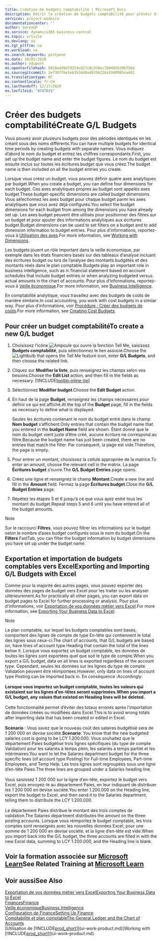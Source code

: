 ```yaml
---
title: Création de budgets comptabilité | Microsoft Docs
description: Décrit la création de budgets comptabilité pour prévoir différentes activités financières et affecter des axes analytiques à des fins de veille économique.
services: project-madeira
documentationcenter: ''
author: SorenGP
ms.service: dynamics365-business-central
ms.topic: article
ms.devlang: na
ms.tgt_pltfrm: na
ms.workload: na
ms.search.keywords: postpone
ms.date: 10/01/2020
ms.author: edupont
ms.openlocfilehash: 6018edd9d7d324c827c6c338ec700492b39bf56d
ms.sourcegitcommit: 2e7307fbe1eb3b34d0ad9356226a19409054a402
ms.translationtype: HT
ms.contentlocale: fr-CH
ms.lasthandoff: 12/17/2020
ms.locfileid: "4747031"
---
```

# <a name="create-gl-budgets"></a><span data-ttu-id="85e7c-103">Créer des budgets comptabilité</span><span class="sxs-lookup"><span data-stu-id="85e7c-103">Create G/L Budgets</span></span>
<span data-ttu-id="85e7c-104">Vous pouvez avoir plusieurs budgets pour des périodes identiques en les créant sous des noms différents.</span><span class="sxs-lookup"><span data-stu-id="85e7c-104">You can have multiple budgets for identical time periods by creating budgets with separate names.</span></span> <span data-ttu-id="85e7c-105">Vous indiquez d’abord le nom du budget et entrez les chiffres correspondants.</span><span class="sxs-lookup"><span data-stu-id="85e7c-105">First, you set up the budget name and enter the budget figures.</span></span> <span data-ttu-id="85e7c-106">Le nom du budget est ensuite inclus sur toutes les écritures budget que vous créez.</span><span class="sxs-lookup"><span data-stu-id="85e7c-106">The budget name is then included on all the budget entries you create.</span></span>  

<span data-ttu-id="85e7c-107">Lorsque vous créez un budget, vous pouvez définir quatre axes analytiques par budget.</span><span class="sxs-lookup"><span data-stu-id="85e7c-107">When you create a budget, you can define four dimensions for each budget.</span></span> <span data-ttu-id="85e7c-108">Ces axes analytiques propres au budget sont appelés axes budget.</span><span class="sxs-lookup"><span data-stu-id="85e7c-108">These budget-specific dimensions are called budget dimensions.</span></span> <span data-ttu-id="85e7c-109">Vous sélectionnez les axes budget pour chaque budget parmi les axes analytiques que vous avez déjà configurés.</span><span class="sxs-lookup"><span data-stu-id="85e7c-109">You select the budget dimensions for each budget from among the dimensions you have already set up.</span></span> <span data-ttu-id="85e7c-110">Les axes budget peuvent être utilisés pour positionner des filtres sur un budget et pour ajouter des informations analytiques aux écritures budget.</span><span class="sxs-lookup"><span data-stu-id="85e7c-110">Budget dimensions can be used to set filters on a budget and to add dimension information to budget entries.</span></span> <span data-ttu-id="85e7c-111">Pour plus d’informations, reportez-vous à [Utilisation des axes](finance-dimensions.md).</span><span class="sxs-lookup"><span data-stu-id="85e7c-111">For more information, see [Working with Dimensions](finance-dimensions.md).</span></span>

<span data-ttu-id="85e7c-112">Les budgets jouent un rôle important dans la veille économique, par exemple dans les états financiers basés sur des tableaux d’analyse incluant des écritures budget ou lors de l’analyse des montants budgétés et des montants réels dans le plan comptable.</span><span class="sxs-lookup"><span data-stu-id="85e7c-112">Budgets play an important role in business intelligence, such as in financial statement based on account schedules that include budget entries or when analyzing budgeted versus actual amounts in the chart of accounts.</span></span> <span data-ttu-id="85e7c-113">Pour plus d’informations, reportez-vous à [Veille économique](bi.md).</span><span class="sxs-lookup"><span data-stu-id="85e7c-113">For more information, see [Business Intelligence](bi.md).</span></span>

<span data-ttu-id="85e7c-114">En comptabilité analytique, vous travaillez avec des budgets de coûts de manière similaire.</span><span class="sxs-lookup"><span data-stu-id="85e7c-114">In cost accounting, you work with cost budgets in a similar way.</span></span> <span data-ttu-id="85e7c-115">Pour plus d’informations, voir [Procédure : Créer des budgets de coûts](finance-create-cost-budgets.md).</span><span class="sxs-lookup"><span data-stu-id="85e7c-115">For more information, see [Creating Cost Budgets](finance-create-cost-budgets.md).</span></span>    

## <a name="to-create-a-new-gl-budget"></a><span data-ttu-id="85e7c-116">Pour créer un budget comptabilité</span><span class="sxs-lookup"><span data-stu-id="85e7c-116">To create a new G/L budget</span></span>  
1. <span data-ttu-id="85e7c-117">Choisissez l’icône ![Ampoule qui ouvre la fonction Tell Me](media/ui-search/search_small.png "Dites-moi ce que vous voulez faire"), saisissez **Budgets comptabilité**, puis sélectionnez le lien associé.</span><span class="sxs-lookup"><span data-stu-id="85e7c-117">Choose the ![Lightbulb that opens the Tell Me feature](media/ui-search/search_small.png "Tell me what you want to do") icon, enter **G/L Budgets**, and then choose the related link.</span></span>  
2. <span data-ttu-id="85e7c-118">Cliquez sur **Modifier la liste**, puis renseignez les champs selon vos besoins.</span><span class="sxs-lookup"><span data-stu-id="85e7c-118">Choose the **Edit List** action, and then fill in the fields as necessary.</span></span> [!INCLUDE[tooltip-inline-tip](includes/tooltip-inline-tip_md.md)]  
3. <span data-ttu-id="85e7c-119">Sélectionnez **Modifier budget**.</span><span class="sxs-lookup"><span data-stu-id="85e7c-119">Choose the **Edit Budget** action.</span></span>
4. <span data-ttu-id="85e7c-120">En haut de la page **Budget**, renseignez les champs nécessaires pour définir ce qui est affiché.</span><span class="sxs-lookup"><span data-stu-id="85e7c-120">At the top of the **Budget** page, fill in the fields as necessary to define what is displayed.</span></span>  

    <span data-ttu-id="85e7c-121">Seules les écritures contenant le nom du budget entré dans le champ **Nom budget** s’affichent.</span><span class="sxs-lookup"><span data-stu-id="85e7c-121">Only entries that contain the budget name that you entered in the **budget Name** field are shown.</span></span> <span data-ttu-id="85e7c-122">Étant donné que le nom du budget vient juste d’être créé, aucune écriture ne correspond au filtre.</span><span class="sxs-lookup"><span data-stu-id="85e7c-122">Because the budget name has just been created, there are no entries that match the filter.</span></span> <span data-ttu-id="85e7c-123">Par conséquent, la page est vide.</span><span class="sxs-lookup"><span data-stu-id="85e7c-123">Therefore, the page is empty.</span></span>  
5. <span data-ttu-id="85e7c-124">Pour entrer un montant, choisissez la cellule appropriée de la matrice.</span><span class="sxs-lookup"><span data-stu-id="85e7c-124">To enter an amount, choose the relevant cell in the matrix.</span></span> <span data-ttu-id="85e7c-125">La page **Écritures budget** s’ouvre.</span><span class="sxs-lookup"><span data-stu-id="85e7c-125">The **G/L Budget Entries** page opens.</span></span>  
6. <span data-ttu-id="85e7c-126">Créez une ligne et renseignez le champ **Montant**.</span><span class="sxs-lookup"><span data-stu-id="85e7c-126">Create a new line and fill in the **Amount** field.</span></span> <span data-ttu-id="85e7c-127">Fermez la page **Écritures budget**.</span><span class="sxs-lookup"><span data-stu-id="85e7c-127">Close the **G/L Budget Entries** page.</span></span>  
7. <span data-ttu-id="85e7c-128">Répétez les étapes 5 et 6 jusqu’à ce que vous ayez entré tous les montant du budget.</span><span class="sxs-lookup"><span data-stu-id="85e7c-128">Repeat steps 5 and 6 until you have entered all of the budget amounts.</span></span>  

> [!NOTE]  
>  <span data-ttu-id="85e7c-129">Sur le raccourci **Filtres**, vous pouvez filtrer les informations sur le budget selon le nombre d’axes budget configurés sous le nom du budget.</span><span class="sxs-lookup"><span data-stu-id="85e7c-129">On the **Filters** FastTab, you can filter the budget information by budget dimensions you have set up under the budget name.</span></span>

## <a name="exporting-and-importing-gl-budgets-with-excel"></a><span data-ttu-id="85e7c-130">Exportation et importation de budgets comptables vers Excel</span><span class="sxs-lookup"><span data-stu-id="85e7c-130">Exporting and Importing G/L Budgets with Excel</span></span>
<span data-ttu-id="85e7c-131">Comme pour la majorité des autres pages, vous pouvez exporter des données des pages de budget vers Excel pour les traiter ou les analyser ultérieurement.</span><span class="sxs-lookup"><span data-stu-id="85e7c-131">As for practically all other pages, you can export data on budget pages to Excel for further processing or analysis.</span></span> <span data-ttu-id="85e7c-132">Pour plus d’informations, voir [Exportation de vos données métier vers Excel](about-export-data.md).</span><span class="sxs-lookup"><span data-stu-id="85e7c-132">For more information, see [Exporting Your Business Data to Excel](about-export-data.md).</span></span>

> [!NOTE]
> <span data-ttu-id="85e7c-133">Le plan comptable, sur lequel les budgets comptables sont basés, comportent des lignes de compte de type En-tête qui contiennent le total des lignes sous ceux-ci.</span><span class="sxs-lookup"><span data-stu-id="85e7c-133">The chart of accounts, that G/L budgets are based on, have lines of account type Heading that contain the total of the lines below it.</span></span> <span data-ttu-id="85e7c-134">Lorsque vous exportez un budget comptable, les données de toutes les lignes sont exportées quel que soit le type de compte.</span><span class="sxs-lookup"><span data-stu-id="85e7c-134">When you export a G/L budget, data on all lines is exported regardless of the account type.</span></span> <span data-ttu-id="85e7c-135">Cependant, seules les données sur les lignes du type de compte Validation peuvent être réimportées.</span><span class="sxs-lookup"><span data-stu-id="85e7c-135">However, only data on lines of account type Posting can be imported back in.</span></span> <span data-ttu-id="85e7c-136">En conséquence :</span><span class="sxs-lookup"><span data-stu-id="85e7c-136">Accordingly:</span></span> <br /><br /> <span data-ttu-id="85e7c-137">**Lorsque vous importez un budget comptable, toutes les valeurs qui existaient sur les lignes d’en-têtes seront supprimées.**</span><span class="sxs-lookup"><span data-stu-id="85e7c-137">**When you import a G/L budget, any values that existed on Heading lines will be deleted.**</span></span> <br /><br /> <span data-ttu-id="85e7c-138">Cette fonctionnalité permet d’éviter des totaux erronés après l’importation de données créées ou modifiées dans Excel.</span><span class="sxs-lookup"><span data-stu-id="85e7c-138">This is to avoid wrong totals after importing data that has been created or edited in Excel.</span></span><br /><br /> <span data-ttu-id="85e7c-139">**Scénario** : Vous savez que le nouveau coût des salaires budgétisé sera de 1 200 000 en devise société.</span><span class="sxs-lookup"><span data-stu-id="85e7c-139">**Scenario**: You know that the new budgeted salaries cost is going to be LCY 1.200.000.</span></span> <span data-ttu-id="85e7c-140">Vous souhaitez que le département Paies budgétise trois lignes spécifiques (du type de compte Validation) pour les salariés à temps plein, les salariés à temps partiel et les intérimaires.</span><span class="sxs-lookup"><span data-stu-id="85e7c-140">You want to let the Salaries department budget for the three specific lines (of account type Posting) for Full-time Employees, Part-time Employees, and Temp Help.</span></span> <span data-ttu-id="85e7c-141">Les trois lignes sont regroupées sous une ligne d’en-tête Paies.</span><span class="sxs-lookup"><span data-stu-id="85e7c-141">The three lines are grouped under a Salaries heading line.</span></span><br /><br /><span data-ttu-id="85e7c-142">Vous saisissez 1 200 000 sur la ligne d’en-tête, exportez le budget vers Excel, puis envoyez-le au département Paies, en leur indiquant de distribuer les 1 200 000 en devise société.</span><span class="sxs-lookup"><span data-stu-id="85e7c-142">You enter 1.200.000 on the Heading line, export the budget to Excel, and then send it to the Salaries department, telling them to distribute the LCY 1.200.000.</span></span><br /><br /> <span data-ttu-id="85e7c-143">Le département Paies distribue le montant des trois comptes de validation.</span><span class="sxs-lookup"><span data-stu-id="85e7c-143">The Salaries department distributes the amount on the three posting accounts.</span></span> <span data-ttu-id="85e7c-144">Lorsque vous réimportez le budget comptable, les trois comptes sont renseignés avec les nouvelles données Excel, pour une somme de 1 200 000 en devise société, et la ligne d’en-tête est vide.</span><span class="sxs-lookup"><span data-stu-id="85e7c-144">When you import back into the G/L budget, the three accounts are filled in with the new Excel data, summing to LCY 1.200.000, and the Heading line is blank.</span></span>

## <a name="see-related-training-at-microsoft-learn"></a><span data-ttu-id="85e7c-145">Voir la formation associée sur [Microsoft Learn](/learn/modules/budgets-exchange-rates-dynamics-365-business-central/index)</span><span class="sxs-lookup"><span data-stu-id="85e7c-145">See Related Training at [Microsoft Learn](/learn/modules/budgets-exchange-rates-dynamics-365-business-central/index)</span></span>

## <a name="see-also"></a><span data-ttu-id="85e7c-146">Voir aussi</span><span class="sxs-lookup"><span data-stu-id="85e7c-146">See Also</span></span>
[<span data-ttu-id="85e7c-147">Exportation de vos données métier vers Excel</span><span class="sxs-lookup"><span data-stu-id="85e7c-147">Exporting Your Business Data to Excel</span></span>](about-export-data.md)  
[<span data-ttu-id="85e7c-148">Finances</span><span class="sxs-lookup"><span data-stu-id="85e7c-148">Finance</span></span>](finance.md)  
[<span data-ttu-id="85e7c-149">Veille économique</span><span class="sxs-lookup"><span data-stu-id="85e7c-149">Business Intelligence</span></span>](bi.md)  
[<span data-ttu-id="85e7c-150">Configuration de Finance</span><span class="sxs-lookup"><span data-stu-id="85e7c-150">Setting Up Finance</span></span>](finance-setup-finance.md)  
[<span data-ttu-id="85e7c-151">Comptabilité et plan comptable</span><span class="sxs-lookup"><span data-stu-id="85e7c-151">The General Ledger and the Chart of Accounts</span></span>](finance-general-ledger.md)  
<span data-ttu-id="85e7c-152">[Utilisation de [!INCLUDE[prod_short](includes/prod_short.md)]](ui-work-product.md)</span><span class="sxs-lookup"><span data-stu-id="85e7c-152">[Working with [!INCLUDE[prod_short](includes/prod_short.md)]](ui-work-product.md)</span></span>  

